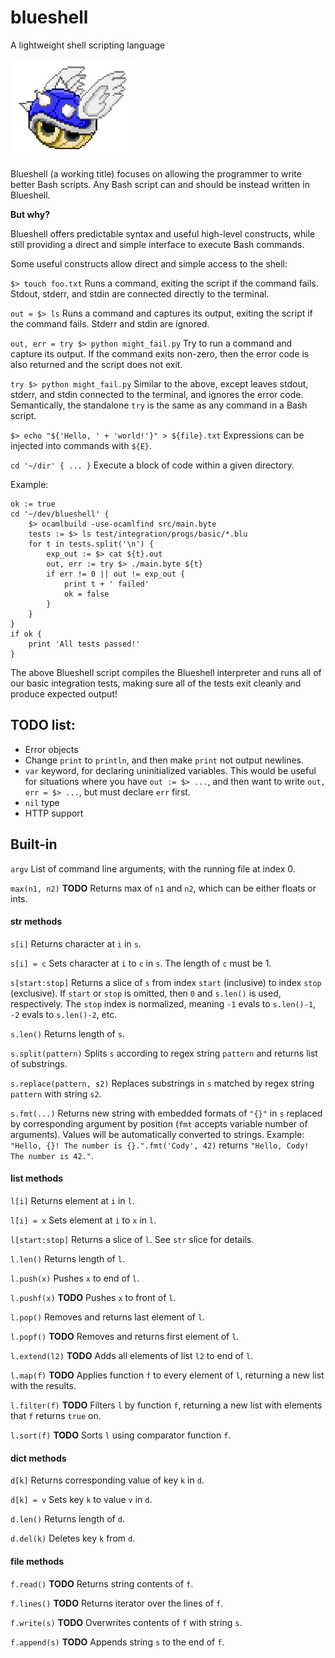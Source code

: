 # blueshell

A lightweight shell scripting language

<img src="assets/blueshell.png" width="200"> 

Blueshell (a working title) focuses on allowing the programmer to write better Bash scripts. Any Bash script can and should be instead written in Blueshell. 

**But why?**

Blueshell offers predictable syntax and useful high-level constructs, while still providing a direct and simple interface to execute Bash commands.

Some useful constructs allow direct and simple access to the shell:

`$> touch foo.txt` Runs a command, exiting the script if the command fails. Stdout, stderr, and stdin are connected directly to the terminal. 

`out = $> ls` Runs a command and captures its output, exiting the script if the command fails. Stderr and stdin are ignored.

`out, err = try $> python might_fail.py` Try to run a command and capture its output. If the command exits non-zero, then the error code is also returned and the script does not exit.

`try $> python might_fail.py` Similar to the above, except leaves stdout, stderr, and stdin connected to the terminal, and ignores the error code. Semantically, the standalone `try` is the same as any command in a Bash script.

`$> echo "${'Hello, ' + 'world!'}" > ${file}.txt` Expressions can be injected into commands with `${E}`.

`cd '~/dir' { ... }` Execute a block of code within a given directory.

Example:

    ok := true
    cd '~/dev/blueshell' {
    	$> ocamlbuild -use-ocamlfind src/main.byte
    	tests := $> ls test/integration/progs/basic/*.blu
    	for t in tests.split('\n') {
    		exp_out := $> cat ${t}.out
    		out, err := try $> ./main.byte ${t}
    		if err != 0 || out != exp_out {
    			print t + ' failed'
    			ok = false
    		}
    	}
    }
    if ok {
        print 'All tests passed!'
    }

The above Blueshell script compiles the Blueshell interpreter and runs all of our basic integration tests, making sure all of the tests exit cleanly and produce expected output!

## TODO list:

- Error objects
- Change `print` to `println`, and then make `print` not output newlines.
- `var` keyword, for declaring uninitialized variables. This would be useful for situations where you have `out := $> ...`, and then want to write `out, err = $> ...`, but must declare `err` first.
- `nil` type
- HTTP support

## Built-in

`argv` List of command line arguments, with the running file at index 0.

`max(n1, n2)` **TODO** Returns max of `n1` and `n2`, which can be either floats or ints.

#### str methods

`s[i]` Returns character at `i` in `s`.

`s[i] = c` Sets character at `i` to `c` in `s`. The length of `c` must be 1.

`s[start:stop]` Returns a slice of `s` from index `start` (inclusive) to index `stop` (exclusive). If `start` or `stop` is omitted, then `0` and `s.len()` is used, respectively. The `stop` index is normalized, meaning `-1` evals to `s.len()-1`, `-2` evals to `s.len()-2`, etc.

`s.len()` Returns length of `s`.

`s.split(pattern)` Splits `s` according to regex string `pattern` and returns list of substrings.

`s.replace(pattern, s2)` Replaces substrings in `s` matched by regex string `pattern` with string `s2`.

`s.fmt(...)` Returns new string with embedded formats of `"{}"` in `s` replaced by corresponding argument by position (`fmt` accepts variable number of arguments). Values will be automatically converted to strings. Example: `"Hello, {}! The number is {}.".fmt('Cody', 42)` returns `"Hello, Cody! The number is 42."`.

#### list methods

`l[i]` Returns element at `i` in `l`.

`l[i] = x` Sets element at `i` to `x` in `l`.

`l[start:stop]` Returns a slice of `l`. See `str` slice for details.

`l.len()` Returns length of `l`.

`l.push(x)` Pushes `x` to end of `l`.

`l.pushf(x)` **TODO** Pushes `x` to front of `l`.

`l.pop()` Removes and returns last element of `l`.

`l.popf()` **TODO** Removes and returns first element of `l`.

`l.extend(l2)` **TODO** Adds all elements of list `l2` to end of `l`.

`l.map(f)` **TODO** Applies function `f` to every element of `l`, returning a new list with the results.

`l.filter(f)` **TODO** Filters `l` by function `f`, returning a new list with elements that `f` returns `true` on.

`l.sort(f)` **TODO** Sorts `l` using comparator function `f`.


#### dict methods

`d[k]` Returns corresponding value of key `k` in `d`.

`d[k] = v` Sets key `k` to value `v` in `d`.

`d.len()` Returns length of `d`.

`d.del(k)` Deletes key `k` from `d`.

#### file methods

`f.read()` **TODO** Returns string contents of `f`.

`f.lines()` **TODO** Returns iterator over the lines of `f`.

`f.write(s)` **TODO** Overwrites contents of `f` with string `s`.

`f.append(s)` **TODO** Appends string `s` to the end of `f`.
